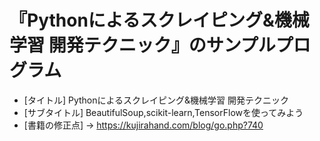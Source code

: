 # 『Pythonによるスクレイピング&amp;機械学習 開発テクニック』のサンプルプログラム

- [タイトル] Pythonによるスクレイピング&amp;機械学習 開発テクニック
- [サブタイトル] BeautifulSoup,scikit-learn,TensorFlowを使ってみよう
- [書籍の修正点] → https://kujirahand.com/blog/go.php?740
